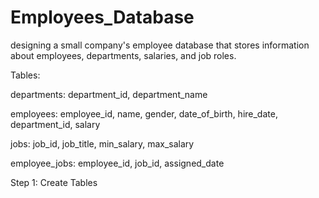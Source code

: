 # Employees_Database

designing a small company's employee database that stores information about employees, departments, salaries, and job roles.

Tables:

departments: department_id, department_name

employees: employee_id, name, gender, date_of_birth, hire_date, department_id, salary

jobs: job_id, job_title, min_salary, max_salary

employee_jobs: employee_id, job_id, assigned_date

Step 1: Create Tables
